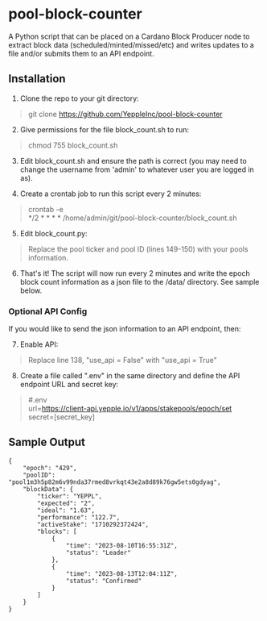 # pool-block-counter
A Python script that can be placed on a Cardano Block Producer node to extract block data (scheduled/minted/missed/etc) and writes updates to a file  and/or submits them to an API endpoint.

## Installation
1) Clone the repo to your git directory:
>git clone https://github.com/YeppleInc/pool-block-counter

2) Give permissions for the file block_count.sh to run:
>chmod 755 block_count.sh

3) Edit block_count.sh and ensure the path is correct (you may need to change the username from 'admin' to whatever user you are logged in as).

4) Create a crontab job to run this script every 2 minutes:
>crontab -e<br>
>*/2 * * * * /home/admin/git/pool-block-counter/block_count.sh 

5) Edit block_count.py:
>Replace the pool ticker and pool ID (lines 149-150) with your pools information.

6) That's it! The script will now run every 2 minutes and write the epoch block count information as a json file to the /data/ directory. See sample below.

### Optional API Config 
If you would like to send the json information to an API endpoint, then:<br>

7) Enable API:
   
>Replace line 138, "use_api = False" with "use_api = True"
8) Create a file called ".env" in the same directory and define the API endpoint URL and secret key:
>#.env<br>
>url=https://client-api.yepple.io/v1/apps/stakepools/epoch/set<br>
>secret=[secret_key]<br>

## Sample Output
```
{
    "epoch": "429",
    "poolID": "pool1m3h5p82m6v99nda37rmed8vrkqt43e2a8d89k76gw5ets0gdyag",
    "blockData": {
        "ticker": "YEPPL",
        "expected": "2",
        "ideal": "1.63",
        "performance": "122.7",
        "activeStake": "1710292372424",
        "blocks": [
            {
                "time": "2023-08-10T16:55:31Z",
                "status": "Leader"
            },
            {
                "time": "2023-08-13T12:04:11Z",
                "status": "Confirmed"
            }
        ]
    }
}
```
